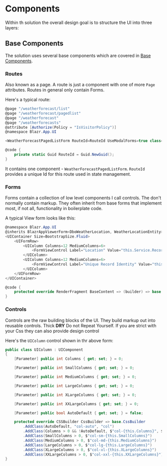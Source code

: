 # Components

Within th solution the overall design goal is to structure the UI into three layers:

## Base Components

The solution uses several base components which are covered in [Base Components](./../Base-Components.md).

### Routes

Also known as a page.  A route is just a component with one of more `Page` attributes.  Routes in general only contain Forms.

Here's a typical route:

```csharp
@page "/weatherforecast/list"
@page "/weatherforecast/pagedlist"
@page "/weatherforecast"
@page "/weatherforecasts"
@attribute [Authorize(Policy = "IsVisitorPolicy")]
@namespace Blazr.App.UI

<WeatherForecastPagedListForm RouteId=RouteId UseModalForms=true class="mt-2"/>

@code {
    private static Guid RouteId = Guid.NewGuid();
}
``` 
 
It contains one component - `WeatherForecastPagedListForm`.  `RouteId` provides a unique Id for this route used in state management.

### Forms

Forms contain a collection of low level components I call controls.  The don't normally contain markup.  They often inherit from base forms that implement most, if not all, functionality in boilerplate code.

A typical View form looks like this:

```csharp
@namespace Blazr.App.UI
@inherits BlazrAppViewerForm<DboWeatherLocation, WeatherLocationEntity>
<UIContainer Size=BootstrapSize.Fluid>
    <UIFormRow>
        <UIColumn Columns=12 MediumColumns=6>
            <FormViewControl Label="Location" Value="this.Service.Record!.Location" ControlType="typeof(InputReadOnlyDisplay)" />
        </UIColumn>
        <UIColumn Columns=12 MediumColumns=6>
            <FormViewControl Label="Unique Record Identity" Value="this.Service.Record!.Uid" ControlType="typeof(InputReadOnlyDisplay)" />
        </UIColumn>
    </UIFormRow>
</UIContainer>

@code {
    protected override RenderFragment BaseContent => (builder) => base.BuildRenderTree(builder);
}
```

### Controls

Controls are the raw building blocks of the UI.  They build markup out into reusable controls.  Thick **DRY** Do not Repeat Yourself.  If you are strict with your Css they can also provide design control 

Here's the `UIColumn` control shown in thr above form:

```csharp
public class UIColumn : UIComponent
{
    [Parameter] public int Columns { get; set; } = 0;

    [Parameter] public int SmallColumns { get; set; } = 0;

    [Parameter] public int MediumColumns { get; set; } = 0;

    [Parameter] public int LargeColumns { get; set; } = 0;

    [Parameter] public int XLargeColumns { get; set; } = 0;

    [Parameter] public int XXLargeColumns { get; set; } = 0;

    [Parameter] public bool AutoDefault { get; set; } = false;

    protected override CSSBuilder CssBuilder => base.CssBuilder
        .AddClass(AutoDefault, "col-auto", "col")
        .AddClass(Columns > 0 && !AutoDefault, $"col-{this.Columns}", $"col-12")
        .AddClass(SmallColumns > 0, $"col-sm-{this.SmallColumns}")
        .AddClass(MediumColumns > 0, $"col-md-{this.MediumColumns}")
        .AddClass(LargeColumns > 0, $"col-lg-{this.LargeColumns}")
        .AddClass(XLargeColumns > 0, $"col-xl-{this.XLargeColumns}")
        .AddClass(XXLargeColumns > 0, $"col-xxl-{this.XXLargeColumns}");
}
```
